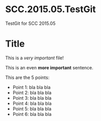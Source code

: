 # SCC.2015.05.TestGit
TestGit for SCC 2015.05

Title
======

This is a *very important* file!

This is an even **more important** sentence.

This are the 5 points:

- Point 1: bla bla bla
- Point 2: bla bla bla
- Point 3: bla bla bla
- Point 4: bla bla bla
- Point 5: bla bla bla
- Point 6: bla bla bla
